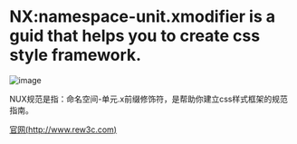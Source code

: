 # NX:namespace-unit.xmodifier is a guid that helps you to create css style framework.
  
  
![image](NUX/logo.png)  
  
  
NUX规范是指：命名空间-单元.x前缀修饰符，是帮助你建立css样式框架的规范指南。

[官网(http://www.rew3c.com)](http://www.rew3c.com)
